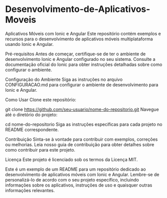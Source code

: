 # Desenvolvimento-de-Aplicativos-Moveis

Aplicativos Móveis com Ionic e Angular
Este repositório contém exemplos e recursos para o desenvolvimento de aplicativos móveis multiplataforma usando Ionic e Angular.

Pré-requisitos
Antes de começar, certifique-se de ter o ambiente de desenvolvimento Ionic e Angular configurado no seu sistema. Consulte a documentação oficial do Ionic para obter instruções detalhadas sobre como configurar o ambiente.

Configuração do Ambiente
Siga as instruções no arquivo CONFIGURACAO.md para configurar o ambiente de desenvolvimento para Ionic e Angular.

Como Usar
Clone este repositório:


git clone https://github.com/seu-usuario/nome-do-repositorio.git
Navegue até o diretório do projeto:


cd nome-do-repositorio
Siga as instruções específicas para cada projeto no README correspondente.

Contribuição
Sinta-se à vontade para contribuir com exemplos, correções ou melhorias. Leia nosso guia de contribuição para obter detalhes sobre como contribuir para este projeto.

Licença
Este projeto é licenciado sob os termos da Licença MIT.

Este é um exemplo de um README para um repositório dedicado ao desenvolvimento de aplicativos móveis com Ionic e Angular. Lembre-se de personalizá-lo de acordo com o seu projeto específico, incluindo informações sobre os aplicativos, instruções de uso e quaisquer outras informações relevantes.
